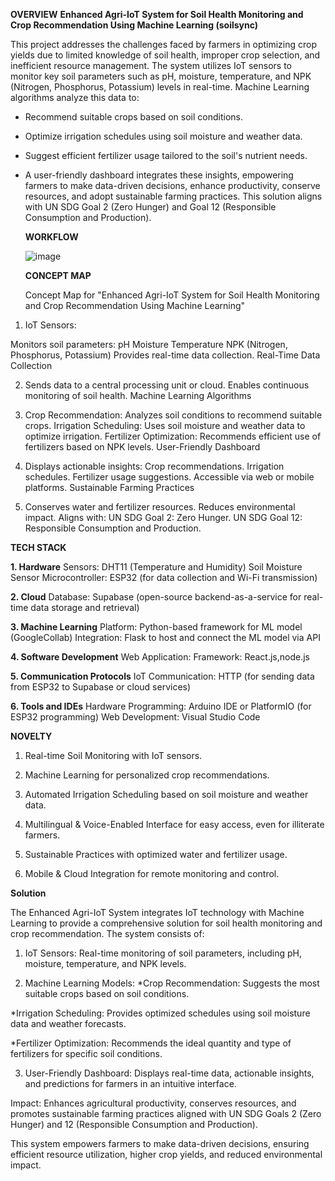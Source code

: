 **OVERVIEW**
**Enhanced Agri-IoT System for Soil Health Monitoring and Crop Recommendation Using Machine Learning (soilsync)**

 This project addresses the challenges faced by farmers in optimizing crop yields due to limited knowledge of soil health, improper crop selection, and inefficient resource management. The system utilizes IoT sensors to monitor key soil parameters such as pH, moisture, temperature, and NPK (Nitrogen, Phosphorus, Potassium) levels in real-time.
Machine Learning algorithms analyze this data to:
* Recommend suitable crops based on soil conditions.
* Optimize irrigation schedules using soil moisture and weather data.
* Suggest efficient fertilizer usage tailored to the soil's nutrient needs.
* A user-friendly dashboard integrates these insights, empowering farmers to make data-driven decisions, enhance productivity, conserve resources, and adopt sustainable farming practices. This solution aligns with UN SDG Goal 2 (Zero Hunger) and Goal 12 (Responsible Consumption and Production).



  **WORKFLOW**
  
  ![image](https://github.com/user-attachments/assets/b5abcd29-5b13-4699-977e-2ca1a20075e2)


  **CONCEPT MAP**

  Concept Map for "Enhanced Agri-IoT System for Soil Health Monitoring and Crop Recommendation Using Machine Learning"

1) IoT Sensors:

Monitors soil parameters:
pH
Moisture
Temperature
NPK (Nitrogen, Phosphorus, Potassium)
Provides real-time data collection.
Real-Time Data Collection

2) Sends data to a central processing unit or cloud.
Enables continuous monitoring of soil health.
Machine Learning Algorithms

3) Crop Recommendation:
Analyzes soil conditions to recommend suitable crops.
Irrigation Scheduling:
Uses soil moisture and weather data to optimize irrigation.
Fertilizer Optimization:
Recommends efficient use of fertilizers based on NPK levels.
User-Friendly Dashboard

4) Displays actionable insights:
Crop recommendations.
Irrigation schedules.
Fertilizer usage suggestions.
Accessible via web or mobile platforms.
Sustainable Farming Practices

5) Conserves water and fertilizer resources.
Reduces environmental impact.
Aligns with:
UN SDG Goal 2: Zero Hunger.
UN SDG Goal 12: Responsible Consumption and Production.


**TECH STACK**

**1. Hardware**
Sensors:
DHT11 (Temperature and Humidity)
Soil Moisture Sensor
Microcontroller:
ESP32 (for data collection and Wi-Fi transmission) 

**2. Cloud**
Database:
Supabase (open-source backend-as-a-service for real-time data storage and retrieval)  

**3. Machine Learning**
Platform:
Python-based framework for ML model (GoogleCollab)
Integration:
Flask to host and connect the ML model via API

**4. Software Development**
Web Application:
Framework: React.js,node.js

**5. Communication Protocols**
IoT Communication:
HTTP (for sending data from ESP32 to Supabase or cloud services)

**6. Tools and IDEs**
Hardware Programming:
Arduino IDE or PlatformIO (for ESP32 programming)
Web Development:
Visual Studio Code 


**NOVELTY**
1) Real-time Soil Monitoring with IoT sensors.
   
2) Machine Learning for personalized crop recommendations.
   
3) Automated Irrigation Scheduling based on soil moisture and weather data.
  
4) Multilingual & Voice-Enabled Interface for easy access, even for illiterate farmers.
 
5) Sustainable Practices with optimized water and fertilizer usage.
   
6) Mobile & Cloud Integration for remote monitoring and control.


**Solution**

The Enhanced Agri-IoT System integrates IoT technology with Machine Learning to provide a comprehensive solution for soil health monitoring and crop recommendation. The system consists of:

1) IoT Sensors: Real-time monitoring of soil parameters, including pH, moisture, temperature, and NPK levels.

2) Machine Learning Models:
*Crop Recommendation: Suggests the most suitable crops based on soil conditions.

*Irrigation Scheduling: Provides optimized schedules using soil moisture data and weather forecasts.

*Fertilizer Optimization: Recommends the ideal quantity and type of fertilizers for specific soil conditions.

3) User-Friendly Dashboard: Displays real-time data, actionable insights, and predictions for farmers in an intuitive interface.

Impact: Enhances agricultural productivity, conserves resources, and promotes sustainable farming practices aligned with UN SDG Goals 2 (Zero Hunger) and 12 (Responsible Consumption and Production).

This system empowers farmers to make data-driven decisions, ensuring efficient resource utilization, higher crop yields, and reduced environmental impact.




